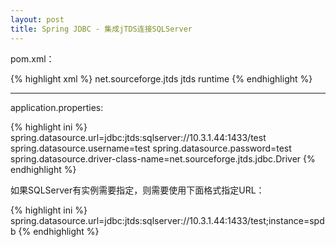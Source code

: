 ```yaml
---
layout: post
title: Spring JDBC - 集成jTDS连接SQLServer
---
```


pom.xml：

{% highlight xml %}
<dependency>
    <groupId>net.sourceforge.jtds</groupId>
    <artifactId>jtds</artifactId>
    <scope>runtime</scope>
</dependency>
{% endhighlight %}

---

application.properties:

{% highlight ini %}
spring.datasource.url=jdbc:jtds:sqlserver://10.3.1.44:1433/test
spring.datasource.username=test
spring.datasource.password=test
spring.datasource.driver-class-name=net.sourceforge.jtds.jdbc.Driver
{% endhighlight %}

如果SQLServer有实例需要指定，则需要使用下面格式指定URL：

{% highlight ini %}
spring.datasource.url=jdbc:jtds:sqlserver://10.3.1.44:1433/test;instance=spdb
{% endhighlight %}